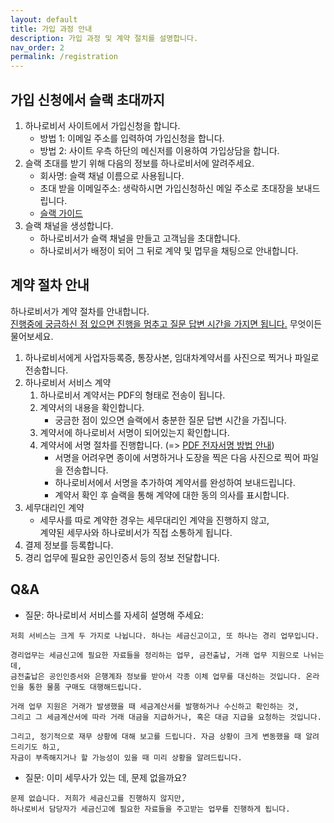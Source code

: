 ```yaml
---
layout: default
title: 가입 과정 안내
description: 가입 과정 및 계약 절치를 설명합니다. 
nav_order: 2
permalink: /registration
---
```


## 가입 신청에서 슬랙 초대까지

1. 하나로비서 사이트에서 가입신청을 합니다. 
   - 방법 1: 이메일 주소를 입력하여 가입신청을 합니다. 
   - 방법 2: 사이트 우측 하단의 메신저를 이용하여 가입상담을 합니다.
1. 슬랙 초대를 받기 위해 다음의 정보를 하나로비서에 알려주세요.
   - 회사명: 슬랙 채널 이름으로 사용됩니다.
   - 초대 받을 이메일주소: 생락하시면 가입신청하신 메일 주소로 초대장을 보내드립니다.
   - [슬랙 가이드](https://get.slack.help/hc/en-us/categories/360000049043)
1. 슬랙 채널을 생성합니다.
   - 하나로비서가 슬랙 채널을 만들고 고객님을 초대합니다. 
   - 하나로비서가 배정이 되어 그 뒤로 계약 및 멉무을 채팅으로 안내합니다.

## 계약 절차 안내

하나로비서가 계약 절차를 안내합니다.<br>
<u>진행중에 궁금하신 점 있으면 진행을 멈추고 질문 답변 시간을 가지면 됩니다.</u> 무엇이든 물어보세요.

1. 하나로비서에게 사업자등록증, 통장사본, 임대차계약서를 사진으로 찍거나 파일로 전송합니다.
1. 하나로비서 서비스 계약
   1. 하나로비서 계약서는 PDF의 형태로 전송이 됩니다. 
   1. 계약서의 내용을 확인합니다. 
      - 궁금한 점이 있으면 슬랙에서 충분한 질문 답변 시간을 가집니다.
   1. 계약서에 하나로비서 서명이 되어있는지 확인합니다. 
   1. 계약서에 서명 절차를 진행합니다. (=> [PDF 전자서명 방법 안내](/pdf-sign))
      - 서명을 어려우면 종이에 서명하거나 도장을 찍은 다음 사진으로 찍어 파일을 전송합니다. 
      - 하나로비서에서 서명을 추가하여 계약서를 완성하여 보내드립니다. 
      - 계약서 확인 후 슬랙을 통해 계약에 대한 동의 의사를 표시합니다. 
1. 세무대리인 계약 <br>
   - 세무사를 따로 계약한 경우는 세무대리인 계약을 진행하지 않고, <br>
     계약된 세무사와 하나로비서가 직접 소통하게 됩니다.
1. 결제 정보를 등록합니다.
1. 경리 업무에 필요한 공인인증서 등의 정보 전달합니다.

## Q&A 

- 질문: 하나로비서 서비스를 자세히 설명해 주세요:

```
저희 서비스는 크게 두 가지로 나뉩니다. 하나는 세금신고이고, 또 하나는 경리 업무입니다.

경리업무는 세금신고에 필요한 자료들을 정리하는 업무, 금전출납, 거래 업무 지원으로 나뉘는데, 
금전출납은 공인인증서와 은행계좌 정보를 받아서 각종 이체 업무를 대신하는 것입니다. 온라인을 통한 물품 구매도 대행해드립니다. 

거래 업무 지원은 거래가 발생했을 때 세금계산서를 발행하거나 수신하고 확인하는 것, 
그리고 그 세금계산서에 따라 거래 대금을 지급하거나, 혹은 대금 지급을 요청하는 것입니다.

그리고, 정기적으로 재무 상황에 대해 보고를 드립니다. 자금 상황이 크게 변동했을 때 알려드리기도 하고, 
자금이 부족해지거나 할 가능성이 있을 때 미리 상황을 알려드립니다.
```

- 질문: 이미 세무사가 있는 데, 문제 없을까요?

```
문제 없습니다. 저희가 세금신고를 진행하지 않지만, 
하나로비서 담당자가 세금신고에 필요한 자료들을 주고받는 업무를 진행하게 됩니다. 
```
